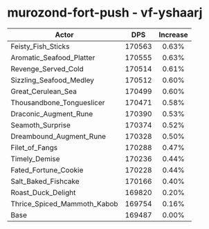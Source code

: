 # murozond-fort-push - vf-yshaarj
| Actor | DPS | Increase |
|---|:---:|:---:|
|Feisty_Fish_Sticks|170563|0.63%|
|Aromatic_Seafood_Platter|170555|0.63%|
|Revenge_Served_Cold|170514|0.61%|
|Sizzling_Seafood_Medley|170512|0.60%|
|Great_Cerulean_Sea|170499|0.60%|
|Thousandbone_Tongueslicer|170471|0.58%|
|Draconic_Augment_Rune|170390|0.53%|
|Seamoth_Surprise|170374|0.52%|
|Dreambound_Augment_Rune|170328|0.50%|
|Filet_of_Fangs|170288|0.47%|
|Timely_Demise|170236|0.44%|
|Fated_Fortune_Cookie|170228|0.44%|
|Salt_Baked_Fishcake|170166|0.40%|
|Roast_Duck_Delight|169820|0.20%|
|Thrice_Spiced_Mammoth_Kabob|169754|0.16%|
|Base|169487|0.00%|
